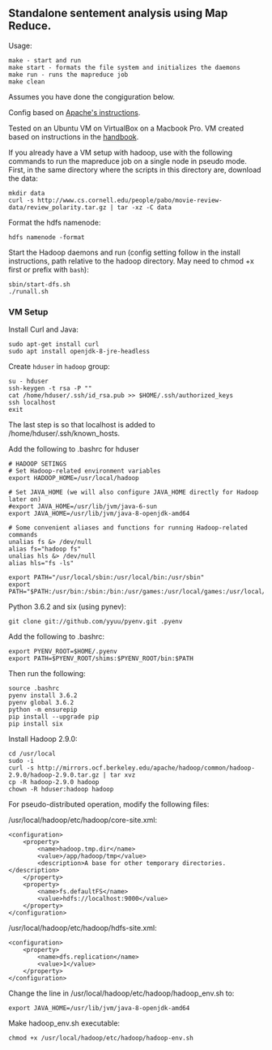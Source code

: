 ## Standalone sentement analysis using Map Reduce. 

Usage:
```
make - start and run
make start - formats the file system and initializes the daemons
make run - runs the mapreduce job
make clean
```
Assumes you have done the congiguration below.

Config based on [Apache's instructions](https://hadoop.apache.org/docs/stable/hadoop-project-dist/hadoop-common/SingleCluster.html).

Tested on an Ubuntu VM on VirtualBox on a Macbook Pro. VM created 
based on instructions in the [handbook](http://cyberaide.org/papers/vonLaszewski-bigdata.pdf).

If you already have a VM setup with hadoop, use with the following commands to run 
the mapreduce job on a single node in pseudo mode. First, in the same directory 
where the scripts in this directory are, download the data:
```
mkdir data
curl -s http://www.cs.cornell.edu/people/pabo/movie-review-data/review_polarity.tar.gz | tar -xz -C data
```
Format the hdfs namenode:
```
hdfs namenode -format
```
Start the Hadoop daemons and run (config setting follow in the install instructions, 
path relative to the hadoop directory. May need to chmod +x first or prefix with `bash`):
```
sbin/start-dfs.sh
./runall.sh
```

### VM Setup

Install Curl and Java:
```
sudo apt-get install curl
sudo apt install openjdk-8-jre-headless
```
Create `hduser` in `hadoop` group:
```
su - hduser
ssh-keygen -t rsa -P ""
cat /home/hduser/.ssh/id_rsa.pub >> $HOME/.ssh/authorized_keys
ssh localhost
exit
```
The last step is so that localhost is added to /home/hduser/.ssh/known_hosts.

Add the following to .bashrc for hduser
```
# HADOOP SETINGS
# Set Hadoop-related environment variables
export HADOOP_HOME=/usr/local/hadoop

# Set JAVA_HOME (we will also configure JAVA_HOME directly for Hadoop later on)
#export JAVA_HOME=/usr/lib/jvm/java-6-sun
export JAVA_HOME=/usr/lib/jvm/java-8-openjdk-amd64

# Some convenient aliases and functions for running Hadoop-related commands
unalias fs &> /dev/null
alias fs="hadoop fs"
unalias hls &> /dev/null
alias hls="fs -ls"

export PATH="/usr/local/sbin:/usr/local/bin:/usr/sbin"
export PATH="$PATH:/usr/bin:/sbin:/bin:/usr/games:/usr/local/games:/usr/local/hadoop/bin:."
```

Python 3.6.2 and six (using pynev):
```
git clone git://github.com/yyuu/pyenv.git .pyenv
```
Add the following to .bashrc:
```
export PYENV_ROOT=$HOME/.pyenv
export PATH=$PYENV_ROOT/shims:$PYENV_ROOT/bin:$PATH
```

Then run the following:
```
source .bashrc
pyenv install 3.6.2
pyenv global 3.6.2
python -m ensurepip
pip install --upgrade pip
pip install six
```

Install Hadoop 2.9.0:
```
cd /usr/local
sudo -i
curl -s http://mirrors.ocf.berkeley.edu/apache/hadoop/common/hadoop-2.9.0/hadoop-2.9.0.tar.gz | tar xvz
cp -R hadoop-2.9.0 hadoop
chown -R hduser:hadoop hadoop
```
For pseudo-distributed operation, modify the following files:

/usr/local/hadoop/etc/hadoop/core-site.xml:
```
<configuration>
    <property>
        <name>hadoop.tmp.dir</name>
        <value>/app/hadoop/tmp</value>
        <description>A base for other temporary directories.</description>
    </property>
    <property>
        <name>fs.defaultFS</name>
        <value>hdfs://localhost:9000</value>
    </property>
</configuration>
```

/usr/local/hadoop/etc/hadoop/hdfs-site.xml:
```
<configuration>
    <property>
        <name>dfs.replication</name>
        <value>1</value>
    </property>
</configuration>
```
Change the line in /usr/local/hadoop/etc/hadoop/hadoop_env.sh to:
```
export JAVA_HOME=/usr/lib/jvm/java-8-openjdk-amd64
```
Make hadoop_env.sh executable:
```
chmod +x /usr/local/hadoop/etc/hadoop/hadoop-env.sh
```





